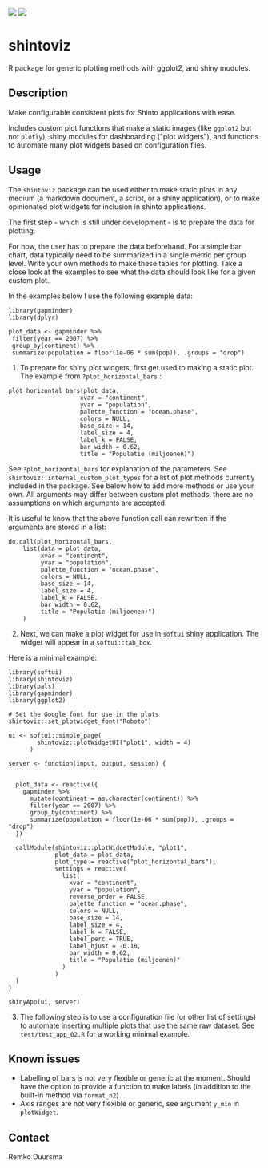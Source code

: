 ![](https://badgen.net/badge/shintolabs/utility/purple)
![](https://badgen.net/badge/gitflow/enabled/green)

# shintoviz

R package for generic plotting methods with ggplot2, and shiny modules.

## Description

Make configurable consistent plots for Shinto applications with ease.

Includes custom plot functions that make a static images (like `ggplot2` but not `plotly`),
shiny modules for dashboarding ("plot widgets"), and functions to automate many plot widgets based on configuration files.


## Usage

The `shintoviz` package can be used either to make static plots in any medium (a markdown document, a script, 
or a shiny application), or to make opinionated plot widgets for inclusion in shinto applications.

The first step - which is still under development - is to prepare the data for plotting. 

For now, the user has to prepare the data beforehand. For a simple bar chart, data typically need to be summarized in a single metric per group level. Write your own methods to make these tables for plotting. Take a close look at the examples to see what the data should look like for a given custom plot.

In the examples below I use the following example data:

```
library(gapminder)
library(dplyr)

plot_data <- gapminder %>%
 filter(year == 2007) %>%
 group_by(continent) %>%
 summarize(population = floor(1e-06 * sum(pop)), .groups = "drop")
```


1. To prepare for shiny plot widgets, first get used to making a static plot. The example from `?plot_horizontal_bars` :

```
plot_horizontal_bars(plot_data,
                    xvar = "continent",
                    yvar = "population",
                    palette_function = "ocean.phase",
                    colors = NULL,
                    base_size = 14,
                    label_size = 4,
                    label_k = FALSE,
                    bar_width = 0.62,
                    title = "Populatie (miljoenen)")
```

See `?plot_horizontal_bars` for explanation of the parameters. See `shintoviz::internal_custom_plot_types` for 
a list of plot methods currently included in the package. See below how to add more methods or use your own.
All arguments may differ between custom plot methods, there are no assumptions on which arguments are accepted.

It is useful to know that the above function call can rewritten if the arguments are stored in a list:

```
do.call(plot_horizontal_bars,
    list(data = plot_data,
         xvar = "continent",
         yvar = "population",
         palette_function = "ocean.phase",
         colors = NULL,
         base_size = 14,
         label_size = 4,
         label_k = FALSE,
         bar_width = 0.62,
         title = "Populatie (miljoenen)")
    )

```


2. Next, we can make a plot widget for use in `softui` shiny application. The widget will appear
in a `softui::tab_box`. 

Here is a minimal example:

```
library(softui)
library(shintoviz)
library(pals)
library(gapminder)
library(ggplot2)

# Set the Google font for use in the plots
shintoviz::set_plotwidget_font("Roboto")

ui <- softui::simple_page(
        shintoviz::plotWidgetUI("plot1", width = 4)
      )
    
server <- function(input, output, session) {
  
  
  plot_data <- reactive({
    gapminder %>%
      mutate(continent = as.character(continent)) %>%
      filter(year == 2007) %>%
      group_by(continent) %>%
      summarize(population = floor(1e-06 * sum(pop)), .groups = "drop")
  })
  
  callModule(shintoviz::plotWidgetModule, "plot1",
             plot_data = plot_data,
             plot_type = reactive("plot_horizontal_bars"),
             settings = reactive(
               list(
                 xvar = "continent",
                 yvar = "population",
                 reverse_order = FALSE,
                 palette_function = "ocean.phase",
                 colors = NULL,
                 base_size = 14,
                 label_size = 4,
                 label_k = FALSE,
                 label_perc = TRUE,
                 label_hjust = -0.18,
                 bar_width = 0.62,
                 title = "Populatie (miljoenen)"
               )
             )
  )
}

shinyApp(ui, server)
```


3. The following step is to use a configuration file (or other list of settings) to automate
inserting multiple plots that use the same raw dataset. See `test/test_app_02.R` for a working
minimal example.



## Known issues

- Labelling of bars is not very flexible or generic at the moment. Should have the option to
provide a function to make labels (in addition to the built-in method via `format_n2`)
- Axis ranges are not very flexible or generic, see argument `y_min` in `plotWidget`. 




## Contact

Remko Duursma
